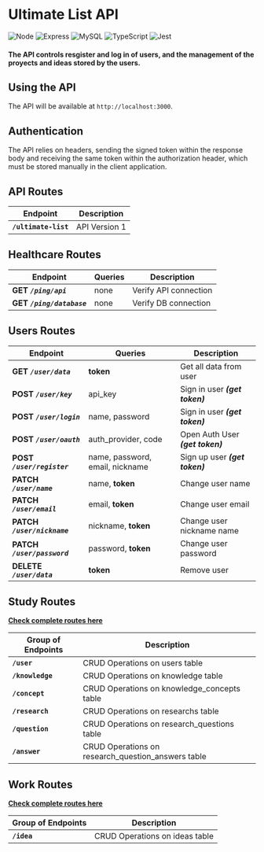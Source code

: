 # Ultimate List API
![Node](https://img.shields.io/badge/Node.js-43853D?style=for-the-badge&logo=node.js&logoColor=white) ![Express](https://img.shields.io/badge/Express.js-404D59?style=for-the-badge) ![MySQL](https://img.shields.io/badge/MySQL-005C84?style=for-the-badge&logo=mysql&logoColor=white) ![TypeScript](https://img.shields.io/badge/TypeScript-007ACC?style=for-the-badge&logo=typescript&logoColor=white) ![Jest](https://img.shields.io/badge/Jest-323330?style=for-the-badge&logo=Jest&logoColor=white) 

#### **The API controls resgister and log in of users, and the management of the proyects and ideas stored by the users.**

## Using the API

The API will be available at `http://localhost:3000`.

## Authentication

The API relies on headers, sending the signed token within the response body and receiving the same token within the authorization header, which must be stored manually in the client application.

## API Routes

| Endpoint  | Description | 
| ------ | ------ |
| **`/ultimate-list`** | API Version 1 |

## Healthcare Routes

| Endpoint | Queries | Description | 
| ------ | ------ | ------ |
| **GET ***`/ping/api`***** | none | Verify API connection |
| **GET ***`/ping/database`***** | none | Verify DB connection |

## Users Routes

| Endpoint | Queries | Description | 
| ------ | ------ | ------ |
| **GET ***`/user/data`***** | **token** | Get all data from user |
| **POST ***`/user/key`***** | api_key | Sign in user ***(get token)*** |
| **POST ***`/user/login`***** | name, password | Sign in user ***(get token)*** |
| **POST ***`/user/oauth`***** | auth_provider, code | Open Auth User ***(get token)*** |
| **POST ***`/user/register`***** | name, password, email, nickname | Sign up user  ***(get token)***  |
| **PATCH ***`/user/name`***** | name, **token** | Change user name |
| **PATCH ***`/user/email`***** | email, **token** | Change user email |
| **PATCH ***`/user/nickname`***** | nickname, **token** | Change user nickname name |
| **PATCH ***`/user/password`***** | password, **token** | Change user password |
| **DELETE ***`/user/data`***** | **token** | Remove user |

## Study Routes

**[Check complete routes here](https://github.com/austinbrage/ultimate-list-api/blob/main/docs/study-tables/README.md)**

| Group of Endpoints | Description | 
| ------ | ------ |
| **`/user`** | CRUD Operations on users table |
| **`/knowledge`** | CRUD Operations on knowledge table |
| **`/concept`** | CRUD Operations on knowledge_concepts table |
| **`/research`** | CRUD Operations on researchs table |
| **`/question`** | CRUD Operations on research_questions table |
| **`/answer`** | CRUD Operations on research_question_answers table |

## Work Routes

**[Check complete routes here](https://github.com/austinbrage/ultimate-list-api/blob/main/docs/work-tables/README.md)**

| Group of Endpoints | Description | 
| ------ | ------ |
| **`/idea`** | CRUD Operations on ideas table |